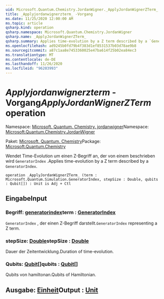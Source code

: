 ```yaml
---
uid: Microsoft.Quantum.Chemistry.JordanWigner._ApplyJordanWignerZTerm_
title: _Applyjordanwignerzterm_ -Vorgang
ms.date: 11/25/2020 12:00:00 AM
ms.topic: article
qsharp.kind: operation
qsharp.namespace: Microsoft.Quantum.Chemistry.JordanWigner
qsharp.name: _ApplyJordanWignerZTerm_
qsharp.summary: Applies time-evolution by a Z term described by a `GeneratorIndex`.
ms.openlocfilehash: ad9245b0fd79b4f383d1ef8531537b03d78ae9b8
ms.sourcegitcommit: a87c1aa8e7453360025e47ba614f25b02ea84ec3
ms.translationtype: MT
ms.contentlocale: de-DE
ms.lasthandoff: 11/26/2020
ms.locfileid: "96203993"
---
```

# <a name="_applyjordanwignerzterm_-operation"></a><span data-ttu-id="de26f-102">_Applyjordanwignerzterm_ -Vorgang</span><span class="sxs-lookup"><span data-stu-id="de26f-102">_ApplyJordanWignerZTerm_ operation</span></span>

<span data-ttu-id="de26f-103">Namespace: [Microsoft. Quantum. Chemistry. jordanwigner](xref:Microsoft.Quantum.Chemistry.JordanWigner)</span><span class="sxs-lookup"><span data-stu-id="de26f-103">Namespace: [Microsoft.Quantum.Chemistry.JordanWigner](xref:Microsoft.Quantum.Chemistry.JordanWigner)</span></span>

<span data-ttu-id="de26f-104">Paket: [Microsoft. Quantum. Chemistry](https://nuget.org/packages/Microsoft.Quantum.Chemistry)</span><span class="sxs-lookup"><span data-stu-id="de26f-104">Package: [Microsoft.Quantum.Chemistry](https://nuget.org/packages/Microsoft.Quantum.Chemistry)</span></span>


<span data-ttu-id="de26f-105">Wendet Time-Evolution um einen Z-Begriff an, der von einem beschrieben wird `GeneratorIndex` .</span><span class="sxs-lookup"><span data-stu-id="de26f-105">Applies time-evolution by a Z term described by a `GeneratorIndex`.</span></span>

```qsharp
operation _ApplyJordanWignerZTerm_ (term : Microsoft.Quantum.Simulation.GeneratorIndex, stepSize : Double, qubits : Qubit[]) : Unit is Adj + Ctl
```


## <a name="input"></a><span data-ttu-id="de26f-106">Eingabe</span><span class="sxs-lookup"><span data-stu-id="de26f-106">Input</span></span>

### <a name="term--generatorindex"></a><span data-ttu-id="de26f-107">Begriff: [generatorindex](xref:Microsoft.Quantum.Simulation.GeneratorIndex)</span><span class="sxs-lookup"><span data-stu-id="de26f-107">term : [GeneratorIndex](xref:Microsoft.Quantum.Simulation.GeneratorIndex)</span></span>

<span data-ttu-id="de26f-108">`GeneratorIndex` , der einen Z-Begriff darstellt.</span><span class="sxs-lookup"><span data-stu-id="de26f-108">`GeneratorIndex` representing a Z term.</span></span>


### <a name="stepsize--double"></a><span data-ttu-id="de26f-109">stepSize: [Double](xref:microsoft.quantum.lang-ref.double)</span><span class="sxs-lookup"><span data-stu-id="de26f-109">stepSize : [Double](xref:microsoft.quantum.lang-ref.double)</span></span>

<span data-ttu-id="de26f-110">Dauer der Zeitentwicklung.</span><span class="sxs-lookup"><span data-stu-id="de26f-110">Duration of time-evolution.</span></span>


### <a name="qubits--qubit"></a><span data-ttu-id="de26f-111">Qubits: [Qubit](xref:microsoft.quantum.lang-ref.qubit)[]</span><span class="sxs-lookup"><span data-stu-id="de26f-111">qubits : [Qubit](xref:microsoft.quantum.lang-ref.qubit)[]</span></span>

<span data-ttu-id="de26f-112">Qubits von hamiltonan.</span><span class="sxs-lookup"><span data-stu-id="de26f-112">Qubits of Hamiltonian.</span></span>



## <a name="output--unit"></a><span data-ttu-id="de26f-113">Ausgabe: [Einheit](xref:microsoft.quantum.lang-ref.unit)</span><span class="sxs-lookup"><span data-stu-id="de26f-113">Output : [Unit](xref:microsoft.quantum.lang-ref.unit)</span></span>

